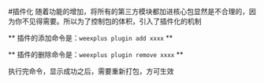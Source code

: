 #插件化
 随着功能的增加，将所有的第三方模块都加进核心包显然是不合理的，因为你不见得需要。所以为了控制包的体积，引入了插件化的机制
 
** 插件的添加命令是：```weexplus plugin add xxxx``` **

** 插件的删除命令是：```weexplus plugin remove xxxx``` **

执行完命令，显示成功之后，需要重新打包，方可生效